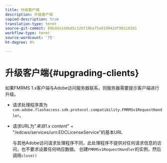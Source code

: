 ```yaml
---
title: 升级客户端
description: 升级客户端
copied-description: true
translation-type: tm+mt
source-git-commit: 89bdda1d4bd5c126f19ba75a819942df901183d1
workflow-type: tm+mt
source-wordcount: '75'
ht-degree: 0%

---
```



# 升级客户端{#upgrading-clients}

如果FMRMS 1.x客户端与Adobe访问服务器联系，则服务器需要提示客户端进行升级。

* 请求处理程序类为`com.adobe.flashaccess.sdk.protocol.compatibility.FMRMSv1RequestHandler`。
* 请求URL为&quot;*来自1.x content*&quot; + &quot;/edcws/services/urn:EDCLicenseService&quot;的基本URL

   与其他Adobe访问请求处理程序不同，此处理程序不提供对任何请求信息的访问，也不要求设置任何响应数据。 创建`FMRMSv1RequestHandler`的实例，然后调用`close()`
